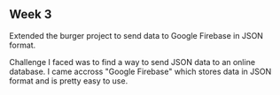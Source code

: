 Week 3
-------------------------------------------------------------------------------------------------------------------------------
Extended the burger project to send data to Google Firebase in JSON format.

Challenge I faced was to find a way to send JSON data to an online database. I came accross "Google Firebase" which stores data in JSON format and is pretty easy to use.